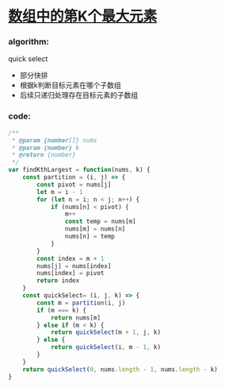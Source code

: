 # [数组中的第K个最大元素](https://leetcode-cn.com/leetbook/read/top-interview-questions-medium/xvsehe/)

### algorithm:
quick select
- 部分快排
- 根据k判断目标元素在哪个子数组
- 后续只递归处理存在目标元素的子数组

### code:
```javascript
/**
 * @param {number[]} nums
 * @param {number} k
 * @return {number}
 */
var findKthLargest = function(nums, k) {
    const partition = (i, j) => {
        const pivot = nums[j]
        let m = i - 1
        for (let n = i; n < j; n++) {
            if (nums[n] < pivot) {
                m++
                const temp = nums[m]
                nums[m] = nums[n]
                nums[n] = temp
            }
        }
        const index = m + 1
        nums[j] = nums[index]
        nums[index] = pivot
        return index
    }
    const quickSelect= (i, j, k) => {
        const m = partition(i, j)
        if (m === k) {
            return nums[m]
        } else if (m < k) {
            return quickSelect(m + 1, j, k)
        } else {
            return quickSelect(i, m - 1, k)
        }
    }
    return quickSelect(0, nums.length - 1, nums.length - k)
}
```
